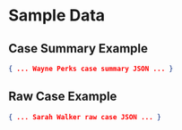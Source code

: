 # Sample Data

## Case Summary Example
```json
{ ... Wayne Perks case summary JSON ... }
```

## Raw Case Example
```json
{ ... Sarah Walker raw case JSON ... }
```

